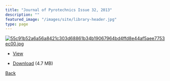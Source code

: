 ```yaml
---
title: "Journal of Pyrotechnics Issue 32, 2013"
description: ""
featured_image: "/images/site/library-header.jpg"
type: page
---
```


<a href="https://drive.google.com/uc?export=view&id=1pKGNFzVTSwNOVqFaX5ejOSoj5nXcjXMd" target="_blank">![55c91b52a6a56a8421c303d68861b34b19067964bd4ffd8e44af5aee7753ec00.jpg](https://drive.google.com/uc?export=view&id=1ZD-0ijHEQRvVUqecB1gQ4GadHwxz_pNU)</a>
* <a href="https://drive.google.com/uc?export=view&id=1pKGNFzVTSwNOVqFaX5ejOSoj5nXcjXMd" target="_blank">View</a>

* [Download](https://drive.google.com/uc?export=download&id=1pKGNFzVTSwNOVqFaX5ejOSoj5nXcjXMd) (4.7 MB)

[Back](/library/)
